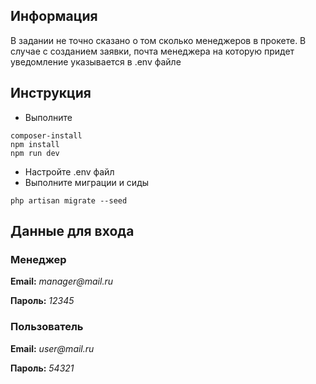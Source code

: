 ## Информация
В задании не точно сказано о том сколько менеджеров в прокете. В случае с созданием заявки, почта менеджера на которую придет уведомление указывается в .env файле
## Инструкция

- Выполните
```
composer-install
npm install
npm run dev
```
- Настройте .env файл
- Выполните миграции и сиды
```
php artisan migrate --seed
```
## Данные для входа
### Менеджер
**Email:** _manager@mail.ru_

**Пароль:** _12345_
### Пользователь
**Email:** _user@mail.ru_

**Пароль:** _54321_

